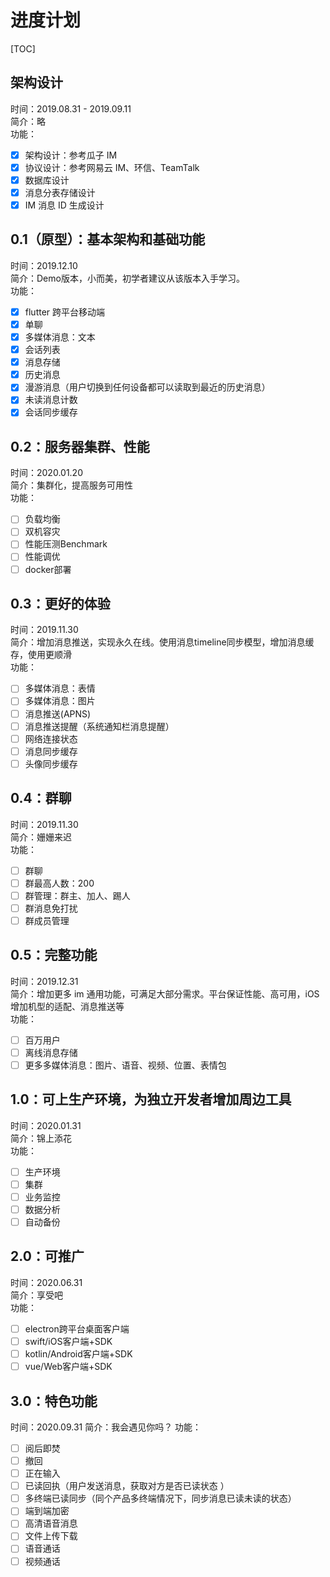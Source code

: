 # 进度计划

[TOC]

## 架构设计
时间：2019.08.31 - 2019.09.11  
简介：略  
功能：
- [x] 架构设计：参考瓜子 IM
- [x] 协议设计：参考网易云 IM、环信、TeamTalk
- [x] 数据库设计
- [x] 消息分表存储设计
- [x] IM 消息 ID 生成设计

## 0.1（原型）：基本架构和基础功能

时间：2019.12.10  
简介：Demo版本，小而美，初学者建议从该版本入手学习。  
功能：
- [x] flutter 跨平台移动端
- [x] 单聊
- [x] 多媒体消息：文本
- [x] 会话列表
- [x] 消息存储
- [x] 历史消息
- [x] 漫游消息（用户切换到任何设备都可以读取到最近的历史消息）
- [x] 未读消息计数
- [x] 会话同步缓存

## 0.2：服务器集群、性能

时间：2020.01.20  
简介：集群化，提高服务可用性  
功能：  
- [ ] 负载均衡
- [ ] 双机容灾
- [ ] 性能压测Benchmark
- [ ] 性能调优
- [ ] docker部署

## 0.3：更好的体验

时间：2019.11.30  
简介：增加消息推送，实现永久在线。使用消息timeline同步模型，增加消息缓存，使用更顺滑  
功能：  
- [ ] 多媒体消息：表情
- [ ] 多媒体消息：图片
- [ ] 消息推送(APNS)
- [ ] 消息推送提醒（系统通知栏消息提醒）
- [ ] 网络连接状态
- [ ] 消息同步缓存
- [ ] 头像同步缓存

## 0.4：群聊

时间：2019.11.30  
简介：姗姗来迟  
功能：  
- [ ] 群聊
- [ ] 群最高人数：200
- [ ] 群管理：群主、加人、踢人
- [ ] 群消息免打扰
- [ ] 群成员管理

## 0.5：完整功能

时间：2019.12.31  
简介：增加更多 im 通用功能，可满足大部分需求。平台保证性能、高可用，iOS 增加机型的适配、消息推送等  
功能：
- [ ] 百万用户
- [ ] 离线消息存储
- [ ] 更多多媒体消息：图片、语音、视频、位置、表情包

## 1.0：可上生产环境，为独立开发者增加周边工具

时间：2020.01.31  
简介：锦上添花  
功能：  
- [ ] 生产环境
- [ ] 集群
- [ ] 业务监控
- [ ] 数据分析
- [ ] 自动备份

## 2.0：可推广

时间：2020.06.31  
简介：享受吧  
功能：  
- [ ] electron跨平台桌面客户端
- [ ] swift/iOS客户端+SDK
- [ ] kotlin/Android客户端+SDK
- [ ] vue/Web客户端+SDK

## 3.0：特色功能
时间：2020.09.31
简介：我会遇见你吗？
功能：
- [ ] 阅后即焚
- [ ] 撤回
- [ ] 正在输入
- [ ] 已读回执（用户发送消息，获取对方是否已读状态 ）
- [ ] 多终端已读同步（同个产品多终端情况下，同步消息已读未读的状态）
- [ ] 端到端加密
- [ ] 高清语音消息
- [ ] 文件上传下载
- [ ] 语音通话
- [ ] 视频通话